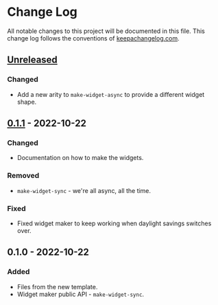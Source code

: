 # Change Log
All notable changes to this project will be documented in this file. This change log follows the conventions of [keepachangelog.com](http://keepachangelog.com/).

## [Unreleased]
### Changed
- Add a new arity to `make-widget-async` to provide a different widget shape.

## [0.1.1] - 2022-10-22
### Changed
- Documentation on how to make the widgets.

### Removed
- `make-widget-sync` - we're all async, all the time.

### Fixed
- Fixed widget maker to keep working when daylight savings switches over.

## 0.1.0 - 2022-10-22
### Added
- Files from the new template.
- Widget maker public API - `make-widget-sync`.

[Unreleased]: https://sourcehost.site/your-name/hey-clj/compare/0.1.1...HEAD
[0.1.1]: https://sourcehost.site/your-name/hey-clj/compare/0.1.0...0.1.1
